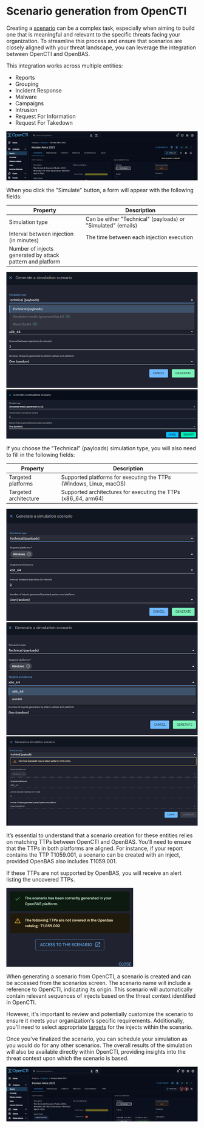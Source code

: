 # Scenario generation from OpenCTI

Creating a [scenario](../scenario.md) can be a complex task, especially when aiming to build one that is meaningful and
relevant to the specific threats facing your organization. To streamline this process and ensure that scenarios are
closely aligned with your threat landscape, you can leverage the integration between OpenCTI and OpenBAS.

This integration works across multiple entities:

- Reports
- Grouping
- Incident Response
- Malware
- Campaigns
- Intrusion
- Request For Information
- Request For Takedown

![simulate button](assets/simulate-btn.png)

When you click the "Simulate" button, a form will appear with the following fields:

| Property                                                         | Description                                                   |
|------------------------------------------------------------------|---------------------------------------------------------------|
| Simulation type                                                  | Can be either "Technical" (payloads) or "Simulated" (emails)  |
| Interval between injection (in minutes)                          | The time between each injection execution                         |
| Number of injects generated by attack <br/>pattern and platform  |                                                               |

![simulation simulated](assets/octi-form-options.png)
![simulation simulated](assets/octi-form-simulated.png)

If you choose the "Technical" (payloads) simulation type, you will also need to fill in the following fields:

| Property                                                         | Description                                                        |
|------------------------------------------------------------------|--------------------------------------------------------------------|
| Targeted platforms                                               | Supported platforms for executing the TTPs (Windows, Linux, macOS) |
| Targeted architecture                                            | Supported architectures for executing the TTPs (x86_64, arm64)     |

![simulation technical(payloads)](assets/octi-form-technical.png)
![simulation technical(payloads)](assets/octi-form-tech-arch.png)
![simulation technical(payloads)](assets/octi-alert-technical.png)

It’s essential to understand that a scenario creation for these entities relies on matching TTPs between OpenCTI and
OpenBAS. You’ll need to ensure that the TTPs in both platforms are aligned. For instance, if your report contains the
TTP T1059.001, a scenario can be created with an inject, provided OpenBAS also includes T1059.001.

If these TTPs are not supported by OpenBAS, you will receive an alert listing the uncovered TTPs.

![ttps not covered obas](assets/octi-ttp-not-covered.png)

When generating a scenario from OpenCTI, a scenario is created and can be accessed from the scenarios screen. The
scenario name will include a reference to OpenCTI, indicating its origin. This scenario will automatically contain
relevant sequences of injects based on the threat context identified in OpenCTI.

However, it's important to review and potentially customize the scenario to ensure it meets your organization's specific
requirements. Additionally, you'll need to select appropriate [targets](../targets.md) for the injects within the
scenario.

Once you've finalized the scenario, you can schedule your simulation as you would do for any other scenarios. The overall
results of the simulation will also be available directly within OpenCTI, providing insights into the threat context
upon which the scenario is based.

![Simulate results](assets/simulate-result.png)
